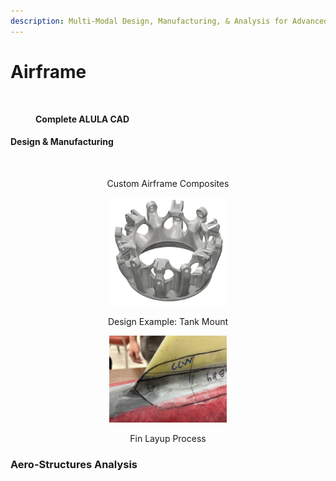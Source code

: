 ```yaml
---
description: Multi-Modal Design, Manufacturing, & Analysis for Advanced Aerostructures
---
```


# Airframe

<figure><img src="https://lh7-rt.googleusercontent.com/slidesz/AGV_vUelj1u-i5s8A23AJz0gPgleCN-FGq6tWxwOhZ_p-u2kqGlkEpTOfltggmW-fU3KuT0HenPWBXGCFqKtsctSZF0jpSSfRlNwOCbG6KaUrDCRvlp-heDUvWkCFjtoZcF3QqlWSbE-bGfOhNNij4NFu-R9ucdcISey=s2048?key=kltEPk1Cx4sLmsxr0j3BDw" alt=""><figcaption><p><strong>Complete ALULA CAD</strong></p></figcaption></figure>

#### Design & Manufacturing

<div align="center">

<figure><img src="https://lh7-rt.googleusercontent.com/slidesz/AGV_vUcu1wlqnGsKKW4nM9J74kXkB4AwVyisi4A30xFERT9SyshK0UhE7O9SXGKQwHe0LrJGEDRPA6bMvmbp-xcoef-RvBd4ubaQRBI-2R_gbWhHwa17YY8di9UnaM_AfTwxh8y5dvg7anS1i45wHszIdEyVF57XgW4W=s2048?key=kltEPk1Cx4sLmsxr0j3BDw" alt="" width="188"><figcaption><p>Custom Airframe Composites</p></figcaption></figure>

 

<figure><img src="../../.gitbook/assets/mountcad.png" alt="" width="188"><figcaption><p>Design Example: Tank Mount</p></figcaption></figure>

 

<figure><img src="../../.gitbook/assets/Layup.png" alt="" width="188"><figcaption><p>Fin Layup Process</p></figcaption></figure>

</div>

### Aero-Structures Analysis

<figure><img src="https://lh7-rt.googleusercontent.com/slidesz/AGV_vUeX8MeBp-UX2Su38nUXu18lODTJmAmjgw--hlE3LMBXmzR9Uj9qWco_H1U-051shRerFTee_KXTUjpWAb_YwOlMdjUj2nr2oDgX2Z2K5foRCgeDH96bp8CND-muHdnnzkYiUJ9OYqqMX9JPsDz4okuwA-zS9k0=s2048?key=kltEPk1Cx4sLmsxr0j3BDw" alt="" width="563"><figcaption></figcaption></figure>

